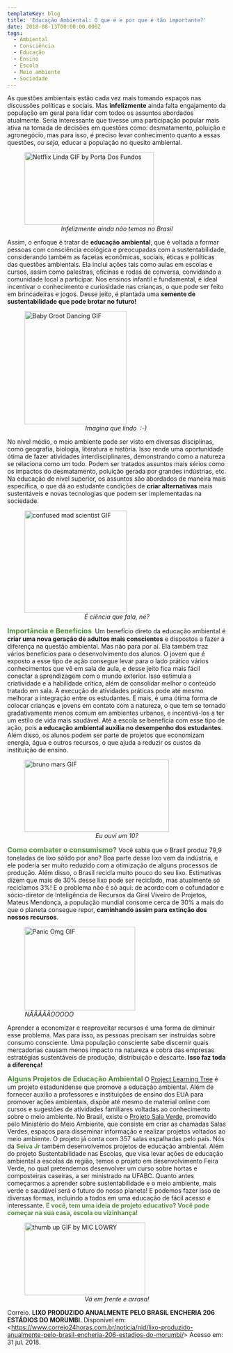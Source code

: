```yaml
---
templateKey: blog
title: 'Educação Ambiental: O que é e por que é tão importante?'
date: 2018-08-13T00:00:00.000Z
tags:
  - Ambiental
  - Consciência
  - Educação
  - Ensino
  - Escola
  - Meio ambiente
  - Sociedade
---
```


<span style="font-weight: 400;">As questões ambientais estão cada vez mais tomando espaços nas discussões políticas e sociais. Mas <strong>infelizmente</strong> ainda falta engajamento da população em geral para lidar com todos os assuntos abordados atualmente.</span>
<span style="font-weight: 400;"> Seria interessante que tivesse uma participação popular mais ativa na tomada de decisões em questões como: desmatamento, poluição e agronegócio, mas para isso, é preciso levar conhecimento quanto a essas questões, <em>ou seja</em>, educar a população no quesito ambiental.</span>

<figure>
<img class="aligncenter" src="https://media.giphy.com/media/fBMykTidtrgFA6ElUd/giphy.gif" alt="Netflix Linda GIF by Porta Dos Fundos" width="297" height="167" />
<figcaption style="text-align: center;"><em>Infelizmente ainda não temos no Brasil</em></figcaption>
</figure>

<span style="font-weight: 400;">Assim, o enfoque é tratar de </span><b>educação ambiental</b><span style="font-weight: 400;">, que é voltada a formar pessoas com consciência ecológica e preocupadas com a sustentabilidade, considerando também as facetas econômicas, sociais, éticas e políticas das questões ambientais. Ela inclui ações tais como aulas em escolas e cursos, assim como palestras, oficinas e rodas de conversa, convidando a comunidade local a participar. </span>
<span style="font-weight: 400;">Nos ensinos infantil e fundamental, é ideal incentivar o conhecimento e curiosidade nas crianças, o que pode ser feito em brincadeiras e jogos. Desse jeito, é plantada uma <strong>semente de sustentabilidade que pode brotar no futuro!</strong></span>
<span style="font-weight: 400;">

<figure>
<img class="aligncenter" src="https://media.giphy.com/media/14b13BDH3V81wc/giphy.gif" alt="Baby Groot Dancing GIF" width="234" height="260" /></span>
<figcaption style="text-align: center;"><em>Imagina que lindo  :-) </em></figcaption>
</figure>

<span style="font-weight: 400;">No nível médio, o meio ambiente pode ser visto em diversas disciplinas, como geografia, biologia, literatura e história. Isso rende uma oportunidade ótima de fazer atividades interdisciplinares, demonstrando como a natureza se relaciona como um todo. Podem ser tratados assuntos mais sérios como os impactos do desmatamento, poluição gerada por grandes indústrias, etc.</span>
<span style="font-weight: 400;">Na educação de nível superior, os assuntos são abordados de maneira mais específica, o que dá ao estudante condições de <strong>criar alternativas</strong> mais sustentáveis e novas tecnologias que podem ser implementadas na sociedade.</span>

<figure>
<img class="aligncenter" src="https://media2.giphy.com/media/3o7WItFwySvwoMrgl2/giphy.gif" alt="confused mad scientist GIF" width="235" height="235" />
<figcaption style="text-align: center;"><em>É ciência que fala, né?</em></figcaption>
</figure>

<span style="font-size: 12pt; color: #508e37;"><b>Importância e Benefícios </b></span>
<span style="font-weight: 400;">Um benefício direto da educação ambiental é<strong> criar uma nova geração de adultos mais conscientes</strong> e dispostos a fazer a diferença na questão ambiental. Mas não para por aí. Ela também traz vários benefícios para o desenvolvimento dos alunos. O jovem que é exposto a esse tipo de ação consegue levar para o lado prático vários conhecimentos que vê em sala de aula, e desse jeito fica mais fácil conectar a aprendizagem com o mundo exterior. Isso estimula a criatividade e a habilidade crítica, além de consolidar melhor o conteúdo tratado em sala.</span>
<span style="font-weight: 400;">A execução de atividades práticas pode até mesmo melhorar a integração entre os estudantes. E mais, é uma ótima forma de colocar crianças e jovens em contato com a natureza, o que tem se tornado gradativamente menos comum em ambientes urbanos, e incentivá-los a ter um estilo de vida mais saudável.</span>
<span style="font-weight: 400;">Até a escola se beneficia com esse tipo de ação, pois <strong>a educação ambiental auxilia no desempenho dos estudantes</strong>. Além disso, os alunos podem ser parte de projetos que economizam energia, água e outros recursos, o que ajuda a reduzir os custos da instituição de ensino.</span>

<figure>
<img class="aligncenter" src="https://media1.giphy.com/media/P2MB29d7V3rhu/giphy.gif" alt="bruno mars GIF" width="332" height="166" />
<figcaption style="text-align: center;"><em>Eu ouvi um 10?</em></figcaption>
</figure>

<span style="font-size: 12pt; color: #508e37;"><b>Como combater o consumismo?</b></span>
<span style="font-weight: 400;">Você sabia que o Brasil produz 79,9 toneladas de lixo sólido por ano? Boa parte desse lixo vem da indústria, e ele poderia ser muito reduzido com a otimização de alguns processos de produção. Além disso, o Brasil recicla muito pouco do seu lixo. Estimativas dizem que mais de 30% desse lixo pode ser reciclado, mas atualmente só reciclamos 3%! E o problema não é só aqui: de acordo com o cofundador e sócio-diretor de Inteligência de Recursos da Giral Viveiro de Projetos, Mateus Mendonça, a população mundial consome cerca de 30% a mais do que o planeta consegue repor, <strong>caminhando assim para extinção dos nossos recursos</strong>.</span>

<figure>
  <img class="aligncenter" src="https://media.giphy.com/media/HUkOv6BNWc1HO/giphy.gif" alt="Panic Omg GIF" width="254" height="192" />
  <figcaption>
    <em>NÃÃÃÃÃOOOOO</em>
  </figcaption>
</figure>

<span style="font-weight: 400;">Aprender a economizar e reaproveitar recursos é uma forma de diminuir esse problema. Mas para isso, as pessoas precisam ser instruídas sobre consumo consciente. Uma população consciente sabe discernir quais mercadorias causam menos impacto na natureza e cobra das empresas estratégias sustentáveis de produção, distribuição e descarte. <strong>Isso faz toda a diferença!</strong></span>

<span style="font-size: 12pt; color: #508e37;"><b>Alguns Projetos de Educação Ambiental</b></span>
<span style="font-weight: 400;">O </span><a href="https://www.plt.org/"><span style="font-weight: 400;">Project Learning Tree</span></a><span style="font-weight: 400;"> é um projeto estadunidense que promove a educação ambiental. Além de fornecer auxílio a professores e instituições de ensino dos EUA para promover ações ambientais, dispõe até mesmo de material online com cursos e sugestões de atividades familiares voltadas ao conhecimento sobre o meio ambiente.</span>
<span style="font-weight: 400;">No Brasil, existe o </span><a href="http://www.mma.gov.br/educacao-ambiental/educomunicacao/salas-verdes"><span style="font-weight: 400;">Projeto Sala Verde</span></a><span style="font-weight: 400;">, promovido pelo Ministério do Meio Ambiente, que consiste em criar as chamadas Salas Verdes, espaços para disseminar informação e realizar projetos voltados ao meio ambiente. O projeto já conta com 357 salas espalhadas pelo país.</span>
<span style="font-weight: 400;">Nós da </span><span style="color: #508e37;"><b>Seiva Jr</b></span><span style="font-weight: 400;"> também desenvolvemos projetos de educação ambiental. Além do projeto Sustentabilidade nas Escolas, que visa levar ações de educação ambiental a escolas da região, temos o projeto em desenvolvimento Feira Verde, no qual pretendemos desenvolver um curso sobre hortas e composteiras caseiras, a ser ministrado na UFABC.</span>
<span style="font-weight: 400;">Quanto antes começarmos a aprender sobre sustentabilidade e o meio ambiente, mais verde e saudável será o futuro do nosso planeta! E podemos fazer isso de diversas formas, incluindo a todos em uma educação de fácil acesso e interessante. <span style="color: #508e37;"><strong>E você, tem uma ideia de projeto educativo? Você pode começar na sua casa, escola ou vizinhança!</strong></span></span>

<figure>
<img class="aligncenter" src="https://media1.giphy.com/media/l4JyVYnm7k7HJZZbq/giphy.gif" alt="thumb up GIF by MIC LOWRY" width="277" height="167" />
<figcaption style="text-align: center;"><i>Vá em frente e arrasa!</i></figcaption>
</figure>

<span style="font-weight: 400;">Correio. <strong>LIXO PRODUZIDO ANUALMENTE PELO BRASIL ENCHERIA 206 ESTÁDIOS DO MORUMBI.</strong> Disponível em: &lt;https://www.correio24horas.com.br/noticia/nid/lixo-produzido-anualmente-pelo-brasil-encheria-206-estadios-do-morumbi/&gt; Acesso em: 31 jul. 2018.</span>
